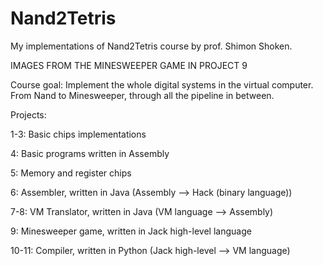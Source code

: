 # Nand2Tetris
My implementations of Nand2Tetris course by prof. Shimon Shoken.

IMAGES FROM THE MINESWEEPER GAME IN PROJECT 9

Course goal:
Implement the whole digital systems in the virtual computer. From Nand to Minesweeper, through all the pipeline in between.

Projects:

1-3: Basic chips implementations

4: Basic programs written in Assembly

5: Memory and register chips

6: Assembler, written in Java (Assembly --> Hack (binary language))

7-8: VM Translator, written in Java (VM language --> Assembly)

9: Minesweeper game, written in Jack high-level language

10-11: Compiler, written in Python (Jack high-level --> VM language)
